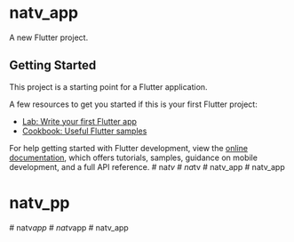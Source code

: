 # natv_app

A new Flutter project.

## Getting Started

This project is a starting point for a Flutter application.

A few resources to get you started if this is your first Flutter project:

- [Lab: Write your first Flutter app](https://docs.flutter.dev/get-started/codelab)
- [Cookbook: Useful Flutter samples](https://docs.flutter.dev/cookbook)

For help getting started with Flutter development, view the
[online documentation](https://docs.flutter.dev/), which offers tutorials,
samples, guidance on mobile development, and a full API reference.
#   n a _ t v  
 #   n a _ t v  
 #   n a t v _ a p p  
 # natv_app
# natv_pp
#   n a t v _ a p p  
 #   n a t v _ a p p  
 # natv_app

